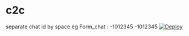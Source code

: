 # c2c
separate chat id by space eg Form_chat : -1012345 -1012345
[![Deploy](https://www.herokucdn.com/deploy/button.svg)](https://heroku.com/deploy)
